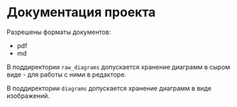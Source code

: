 # Документация проекта
Разрешены форматы документов:
+ pdf
+ md

В поддиректории `raw_diagrams` допускается хранение диаграмм в сыром виде - для работы с ними в редакторе.

В поддиректории `diagrams` допускается хранение диаграмм в виде изображений.
